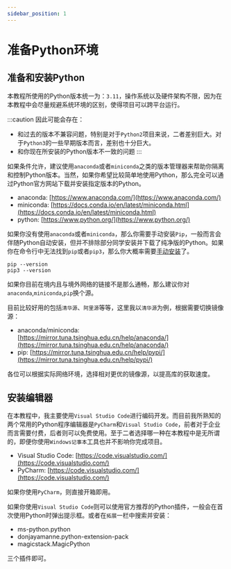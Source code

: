 ```yaml
---
sidebar_position: 1
---
```


# 准备Python环境

## 准备和安装Python

本教程所使用的Python版本统一为：`3.11`，操作系统以及硬件架构不限，因为在本教程中会尽量规避系统环境的区别，使得项目可以跨平台运行。

:::caution
因此可能会存在：

- 和过去的版本不兼容问题，特别是对于`Python2`项目来说，二者差别巨大。对于`Python3`的一些早期版本而言，差别也十分巨大。
- 和你现在所安装的Python版本不一致的问题
:::

如果条件允许，建议使用`anaconda`或者`miniconda`之类的版本管理器来帮助你隔离和控制Python版本。当然，如果你希望比较简单地使用Python，那么完全可以通过Python官方网站下载并安装指定版本的Python。

- anaconda: [https://www.anaconda.com/](https://www.anaconda.com/)
- miniconda: [https://docs.conda.io/en/latest/miniconda.html](https://docs.conda.io/en/latest/miniconda.html)
- python: [https://www.python.org/](https://www.python.org/)

如果你没有使用`anaconda`或者`miniconda`，那么你需要手动安装`Pip`，一般而言会伴随Python自动安装，但并不排除部分同学安装并下载了纯净版的Python。如果你在命令行中无法找到`pip`或者`pip3`，那么你大概率需要[手动安装](https://pip.pypa.io/en/stable/installation/)了。

```shell
pip --version
pip3 --version
```

如果你目前在境内且与境外网络的链接不是那么通畅，那么建议你对`anaconda`,`miniconda`,`pip`换个源。

目前比较好用的包括`清华源`、`阿里源`等等，这里我以`清华源`为例，根据需要切换镜像源：

- anaconda/miniconda: [https://mirror.tuna.tsinghua.edu.cn/help/anaconda/](https://mirror.tuna.tsinghua.edu.cn/help/anaconda/)
- pip: [https://mirror.tuna.tsinghua.edu.cn/help/pypi/](https://mirror.tuna.tsinghua.edu.cn/help/pypi/)

各位可以根据实际网络环境，选择相对更优的镜像源，以提高库的获取速度。

## 安装编辑器

在本教程中，我主要使用`Visual Studio Code`进行编码开发。而目前我所熟知的两个常用的Python程序编辑器是`PyCharm`和`Visual Studio Code`，前者对于企业而言需要付费，后者则可以免费使用。至于二者选择哪一种在本教程中是无所谓的，即便你使用`Windows记事本`工具也并不影响你完成项目。

- Visual Studio Code: [https://code.visualstudio.com/](https://code.visualstudio.com/)
- PyCharm: [https://code.visualstudio.com/](https://code.visualstudio.com/)

如果你使用`PyCharm`，则直接开箱即用。

如果你使用`Visual Studio Code`则可以使用官方推荐的Python插件，一般会在首次使用Python时弹出提示框。或者在`拓展`一栏中搜索并安装：

- ms-python.python
- donjayamanne.python-extension-pack
- magicstack.MagicPython

三个插件即可。
